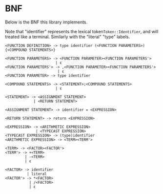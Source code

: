 # BNF

Below is the BNF this library implements.

Note that "identifier" represents the lexical token`Token::Identifier`, and will treated like a terminal.
Similarly with the "literal" "type" labels.

```text
<FUNCTION DEFINITION> -> type identifier (<FUNCTION PARAMETERS>){<COMPOUND STATEMENTS>}

<FUNCTION PARAMETERS> -> <FUNCTION PARAMETER><FUNCTION PARAMETERS'>
                       | ε
<FUNCTION PARAMETERS'> -> ,<FUNCTION PARAMETER><FUNCTION PARAMETERS'>
                        | ε
<FUNCTION PARAMETER> -> type identifier

<COMPOUND STATEMENTS> -> <STATEMENT>;<COMPOUND STATEMENTS>
                       | ε

<STATEMENT> -> <ASSIGNMENT STATEMENT>
             | <RETURN STATEMENT>

<ASSIGNMENT STATEMENT> -> identifier = <EXPRESSION>

<RETURN STATEMENT> -> return <EXPRESSION>

<EXPRESSION> -> <ARITHMETIC EXPRESSION>
              | <TYPECAST EXPRESSION>
<TYPECAST EXPRESSION> -> (type)identifier
<ARITHMETIC EXPRESSION> -> <TERM><TERM'>

<TERM> -> <FACTOR><FACTOR'>
<TERM'> -> +<TERM>
         | -<TERM>
         | ε

<FACTOR> -> identifier
          | literal
<FACTOR'> -> *<FACTOR>
           | /<FACTOR>
           | ε
```